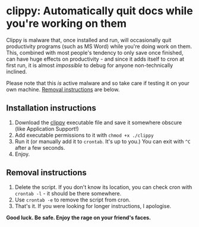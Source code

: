 # clippy: Automatically quit docs while you're working on them

Clippy is malware that, once installed and run, will occasionally quit productivity programs (such as MS Word) while you're doing work on them. This, combined with most people's tendency to only save once finished, can have huge effects on productivity - and since it adds itself to cron at first run, it is almost *impossible* to debug for anyone non-technically inclined.

Please note that this *is* active malware and so take care if testing it on your own machine. [Removal instructions](#Removal-Instructions) are below.

## Installation instructions

1. Download the [clippy](../../blob/master/clippy) executable file and save it somewhere obscure (like Application Support!)
2. Add executable permissions to it with `chmod +x ./clippy`
3. Run it (or manually add it to `crontab`. It's up to you.) You can exit with `^C` after a few seconds.
4. Enjoy.

## Removal instructions

1. Delete the script. If you don't know its location, you can check cron with `crontab -l` - it should be there somewhere.
2. Use `crontab -e` to remove the script from cron.
3. That's it. If you were looking for longer instructions, I apologise.

**Good luck. Be safe. Enjoy the rage on your friend's faces.**

